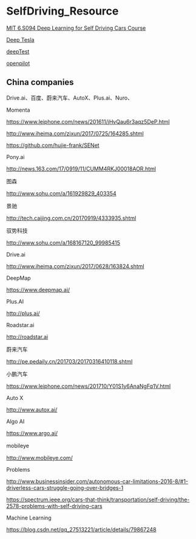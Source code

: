 # SelfDriving_Resource

[MIT 6.S094 Deep Learning for Self Driving Cars Course](http://selfdrivingcars.mit.edu)

[Deep Tesla](https://github.com/lexfridman/deeptesla)

[deepTest](https://github.com/deeplearningTest/deepTest)

[openpilot](https://github.com/commaai/openpilot)

## China companies

Drive.ai、百度、蔚来汽车、AutoX、Plus.ai、Nuro、

Momenta

https://www.leiphone.com/news/201611/jHvQau6r3aqz5DeP.html

http://www.iheima.com/zixun/2017/0725/164285.shtml

https://github.com/hujie-frank/SENet


Pony.ai

http://news.163.com/17/0919/11/CUMM4RKJ00018AOR.html

图森

http://www.sohu.com/a/161929829_403354

景驰

http://tech.caijing.com.cn/20170919/4333935.shtml

驭势科技

http://www.sohu.com/a/168167120_99985415

Drive.ai

http://www.iheima.com/zixun/2017/0628/163824.shtml

DeepMap 

https://www.deepmap.ai/ 

Plus.AI 

http://plus.ai/ 

Roadstar.ai 

http://roadstar.ai 

蔚来汽车

http://pe.pedaily.cn/201703/20170316410118.shtml

小鹏汽车

https://www.leiphone.com/news/201710/Y01S1y6AnaNgFq1V.html

Auto X

http://www.autox.ai/ 

Algo AI

https://www.argo.ai/ 

mobileye　

http://www.mobileye.com/

Problems

http://www.businessinsider.com/autonomous-car-limitations-2016-8/#1-driverless-cars-struggle-going-over-bridges-1

https://spectrum.ieee.org/cars-that-think/transportation/self-driving/the-2578-problems-with-self-driving-cars



Machine Learning

https://blog.csdn.net/qq_27513221/article/details/79867248
